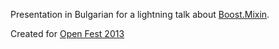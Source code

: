 Presentation in Bulgarian for a lightning talk about [Boost.Mixin](http://ibob.github.io/boost.mixin/).

Created for [Open Fest 2013](http://openfest.org/)